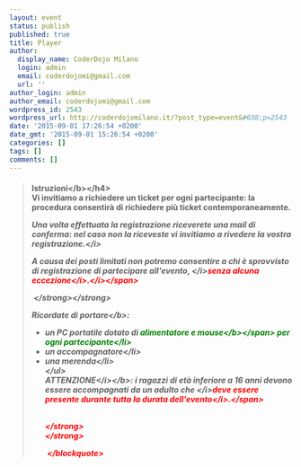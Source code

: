 ```yaml
---
layout: event
status: publish
published: true
title: Player
author:
  display_name: CoderDojo Milano
  login: admin
  email: coderdojomi@gmail.com
  url: ''
author_login: admin
author_email: coderdojomi@gmail.com
wordpress_id: 2543
wordpress_url: http://coderdojomilano.it/?post_type=event&#038;p=2543
date: '2015-09-01 17:26:54 +0200'
date_gmt: '2015-09-01 15:26:54 +0200'
categories: []
tags: []
comments: []
---
```

<blockquote>
<h4><b>Istruzioni<&#47;b><&#47;h4><br />
Vi invitiamo a richiedere un ticket per ogni partecipante: la procedura consentir&agrave; di richiedere pi&ugrave; ticket contemporaneamente.</p>
<p><i>Una volta effettuata la registrazione riceverete una mail di conferma: nel caso non la riceveste vi invitiamo a rivedere la vostra registrazione.<&#47;i></p>
<p><i>A causa dei posti limitati non potremo consentire a chi &egrave; sprovvisto di registrazione di partecipare all'evento, <&#47;i><span style="color: #ff0000;"><i>senza alcuna eccezione<&#47;i><i>.<&#47;i><&#47;span></p>
<p><strong><strong>&nbsp;<&#47;strong><&#47;strong></p>
<p><b>Ricordate di portare<&#47;b>:</p>
<ul>
<li>un PC portatile dotato di <span style="color: #008000;"><b>alimentatore e mouse<&#47;b><&#47;span> per ogni partecipante<&#47;li>
<li>un accompagnatore<&#47;li>
<li>una merenda<&#47;li><br />
<&#47;ul><br />
<b><i>ATTENZIONE<&#47;i><&#47;b><i>: i ragazzi di et&agrave; inferiore a 16 anni devono essere accompagnati da un adulto che <&#47;i><span style="color: #ff0000;"><i>deve essere presente durante tutta la durata dell'evento<&#47;i>.<&#47;span></p>
<p><strong><strong><br />
<&#47;strong><br />
<&#47;strong></p>
<p>&nbsp;<&#47;blockquote></p>
